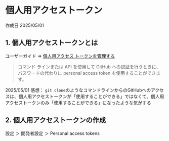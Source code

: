 # 個人用アクセストークン

作成日 2025/05/01

## 1. 個人用アクセストークンとは

ユーザーガイド => [個人用アクセス トークンを管理する](https://docs.github.com/ja/authentication/keeping-your-account-and-data-secure/managing-your-personal-access-tokens)

> コマンド ラインまたは API を使用して GitHub への認証を行うときに、パスワードの代わりに personal access token を使用することができます。

2025/05/01 感想： `git clone`のようなコマンドラインからのGitHubへのアクセスは、個人用アクセストークンが「使用することができる」ではなくて、個人用アクセストークンのみ「使用することができる」になったような気がする

## 2. 個人用アクセストークンの作成

設定 ＞ 開発者設定 ＞ Personal access tokens
